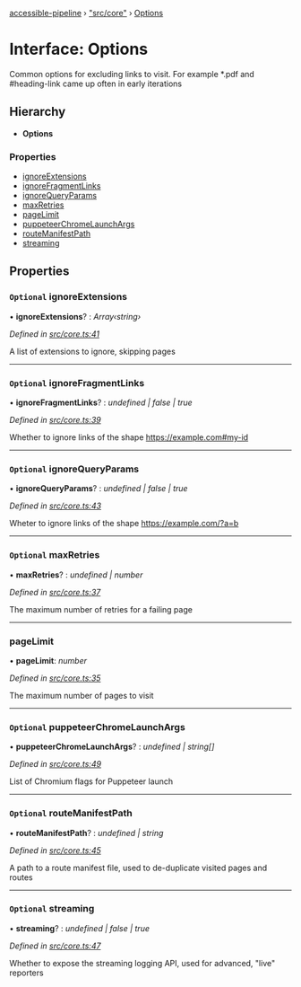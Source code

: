 [accessible-pipeline](../README.md) › ["src/core"](../modules/_src_core_.md) › [Options](_src_core_.options.md)

# Interface: Options

Common options for excluding links to visit.
For example *.pdf and #heading-link came up often in early iterations

## Hierarchy

* **Options**

### Properties

* [ignoreExtensions](_src_core_.options.md#optional-ignoreextensions)
* [ignoreFragmentLinks](_src_core_.options.md#optional-ignorefragmentlinks)
* [ignoreQueryParams](_src_core_.options.md#optional-ignorequeryparams)
* [maxRetries](_src_core_.options.md#optional-maxretries)
* [pageLimit](_src_core_.options.md#pagelimit)
* [puppeteerChromeLaunchArgs](_src_core_.options.md#optional-puppeteerchromelaunchargs)
* [routeManifestPath](_src_core_.options.md#optional-routemanifestpath)
* [streaming](_src_core_.options.md#optional-streaming)

## Properties

### `Optional` ignoreExtensions

• **ignoreExtensions**? : *Array‹string›*

*Defined in [src/core.ts:41](/src/core.ts#L41)*

A list of extensions to ignore, skipping pages

___

### `Optional` ignoreFragmentLinks

• **ignoreFragmentLinks**? : *undefined | false | true*

*Defined in [src/core.ts:39](/src/core.ts#L39)*

Whether to ignore links of the shape https://example.com#my-id

___

### `Optional` ignoreQueryParams

• **ignoreQueryParams**? : *undefined | false | true*

*Defined in [src/core.ts:43](/src/core.ts#L43)*

Wheter to ignore links of the shape https://example.com/?a=b

___

### `Optional` maxRetries

• **maxRetries**? : *undefined | number*

*Defined in [src/core.ts:37](/src/core.ts#L37)*

The maximum number of retries for a failing page

___

###  pageLimit

• **pageLimit**: *number*

*Defined in [src/core.ts:35](/src/core.ts#L35)*

The maximum number of pages to visit

___

### `Optional` puppeteerChromeLaunchArgs

• **puppeteerChromeLaunchArgs**? : *undefined | string[]*

*Defined in [src/core.ts:49](/src/core.ts#L49)*

List of Chromium flags for Puppeteer launch

___

### `Optional` routeManifestPath

• **routeManifestPath**? : *undefined | string*

*Defined in [src/core.ts:45](/src/core.ts#L45)*

A path to a route manifest file, used to de-duplicate visited pages and routes

___

### `Optional` streaming

• **streaming**? : *undefined | false | true*

*Defined in [src/core.ts:47](/src/core.ts#L47)*

Whether to expose the streaming logging API, used for advanced, "live" reporters
